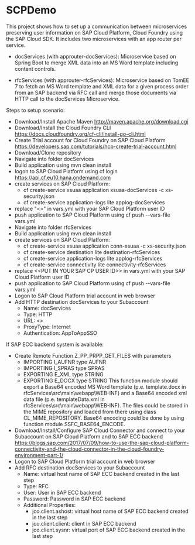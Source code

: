 # SCPDemo
This project shows how to set up a communication between microservices preserving user information on SAP Cloud Platform, Cloud Foundry using the SAP Cloud SDK. It includes two microservices with an app router per service.


  - docServices (with approuter-docServices): Microservice based on Spring Boot to merge XML data into an MS Word template including content controls.
    
  - rfcServices (with approuter-rfcServices): Microservice based on TomEE 7 to fetch an MS Word template and XML data for a given process order from an SAP backend via RFC call and merge those documents via HTTP call to the docServices Microservice.

Steps to setup scenario:
  - Download/Install Apache Maven http://maven.apache.org/download.cgi
  - Download/Install the Cloud Foundry CLI https://docs.cloudfoundry.org/cf-cli/install-go-cli.html
  - Create Trial account for Cloud Foundry on SAP Cloud Platform https://developers.sap.com/tutorials/hcp-create-trial-account.html
  - Download/Clone repository
  - Navigate into folder docServices
  - Build application using mvn clean install
  - logon to SAP Cloud Platform using cf login https://api.cf.eu10.hana.ondemand.com
  - create services on SAP Cloud Platform:
    - cf create-service xsuaa application xsuaa-docServices -c xs-security.json
    - cf create-service application-logs lite applog-docServices
  - replace "<<PUT IN YOUR SAP CP USER ID>>" in vars.yml with your SAP Cloud Platform user ID
  - push application to SAP Cloud Platform using cf push --vars-file vars.yml
  - Navigate into folder rfcServices
  - Build application using mvn clean install
  - create services on SAP Cloud Platform:
    - cf create-service xsuaa application conn-xsuaa -c xs-security.json
    - cf create-service destination lite destination-rfcServices
    - cf create-service application-logs lite applog-rfcServices
    - cf create-service connectivity lite connectivity-rfcServices
  - replace \<<PUT IN YOUR SAP CP USER ID\>> in vars.yml with your SAP Cloud Platform user ID
  - push application to SAP Cloud Platform using cf push --vars-file vars.yml
  - Logon to SAP Cloud Platform trial account in web browser
  - Add HTTP destination docServices to your Subaccount
    - Name: docServices
    - Type: HTTP
    - URL: <<URL to your docServices application on SAP Cloud Platform>>
    - ProxyType: Internet
    - Authentication: AppToAppSSO

If SAP ECC backend system is available:
  - Create Remote Function Z_PP_PRPP_GET_FILES with parameters
    - IMPORTING I_AUFNR type AUFNR
    - IMPORTING I_SPRAS type SPRAS
    - EXPORTING E_XML type STRING
    - EXPORTING E_DOCX type STRING
    This function module should export a Base64 encoded MS Word template (p.e. template.docx in rfcServices\src\main\webapp\WEB-INF) and a Base64 encoded xml data file (p.e. templateData.xml in rfcServices\src\main\webapp\WEB-INF). The files could be stored in the MIME repository and loaded from there using class CL_MIME_REPOSITORY. Base64 encoding could be done by using function module SSFC_BASE64_ENCODE.
  - Download/Install/Configure SAP Cloud Connector and connect to your Subaccount on SAP Cloud Platform and to SAP ECC backend https://blogs.sap.com/2017/07/09/how-to-use-the-sap-cloud-platform-connectivity-and-the-cloud-connector-in-the-cloud-foundry-environment-part-1/
  - Logon to SAP Cloud Platform trial account in web browser
  - Add RFC destination docServices to your Subaccount
    - Name: virtual host name of SAP ECC backend created in the last step
    - Type: RFC
    - User: User in SAP ECC backend
    - Password: Password in SAP ECC backend
    - Additional Properties:
      - jco.client.ashost: virtual host name of SAP ECC backend created in the last step
      - jco.client.client: client in SAP ECC backend
      - jco.client.sysnr: virtual port of SAP ECC backend created in the last step

